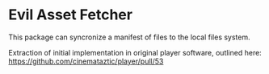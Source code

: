 # Evil Asset Fetcher

This package can syncronize a manifest of files to the local files system. 

Extraction of initial implementation in original player software, outlined here: https://github.com/cinemataztic/player/pull/53

